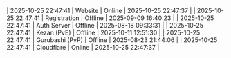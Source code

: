 | 2025-10-25 22:47:41 | Website | Online | 2025-10-25 22:47:37 |
| 2025-10-25 22:47:41 | Registration | Offline | 2025-09-09 16:40:23 |
| 2025-10-25 22:47:41 | Auth Server | Offline | 2025-08-18 09:33:31 |
| 2025-10-25 22:47:41 | Kezan (PvE) | Offline | 2025-10-11 12:51:30 |
| 2025-10-25 22:47:41 | Gurubashi (PvP) | Offline | 2025-08-23 21:44:06 |
| 2025-10-25 22:47:41 | Cloudflare | Online | 2025-10-25 22:47:37 |
